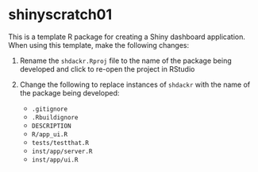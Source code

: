 
<!-- README.md is generated from README.Rmd. Please edit that file -->

# shinyscratch01

This is a template R package for creating a Shiny dashboard application.
When using this template, make the following changes:

1.  Rename the `shdackr.Rproj` file to the name of the package being
    developed and click to re-open the project in RStudio

2.  Change the following to replace instances of `shdackr` with the name
    of the package being developed:

    - `.gitignore`
    - `.Rbuildignore`
    - `DESCRIPTION`
    - `R/app_ui.R`
    - `tests/testthat.R`
    - `inst/app/server.R`
    - `inst/app/ui.R`
